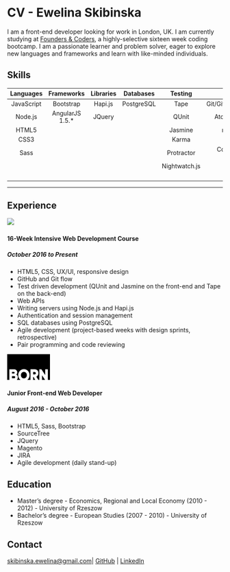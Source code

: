 # CV - Ewelina Skibinska

I am a front-end developer looking for work in London, UK. I am currently studying at [Founders & Coders](http://www.foundersandcoders.com/), a highly-selective sixteen week coding bootcamp. I am a passionate learner and problem solver, eager to explore new languages and frameworks and learn with like-minded individuals.

## Skills

| Languages              | Frameworks        |Libraries         | Databases     | Testing       | Tools                   |
|:----------------------:|:-----------------:|:----------------:|:-------------:|:-------------:|:-----------------------:|
| JavaScript             | Bootstrap         | Hapi.js          | PostgreSQL    | Tape          | Git/Github/SourceTree   |
| Node.js                | AngularJS 1.5.*   | JQuery           |               | QUnit         | Atom/Intellij Idea      |
| HTML5                  |                   |                  |               | Jasmine       | npm/bower               |
| CSS3                   |                   |                  |               | Karma         | Travis CI               |
| Sass                   |                   |                  |               | Protractor    | Codecov/Code climate    |
|                        |                   |                  |               | Nightwatch.js | JIRA                    |
|                        |                   |                  |               |               | Linux                   |

---

## Experience

<img src="https://github.com/skibinska/CV-Ewelina-Skibinska/blob/master/experience/fac.png" width="240">


#### 16-Week Intensive Web Development Course
##### October 2016 to Present

* HTML5, CSS, UX/UI, responsive design
* GitHub and Git flow
* Test driven development (QUnit and Jasmine on the front-end and Tape on the back-end)
* Web APIs
* Writing servers using Node.js and Hapi.js
* Authentication and session management
* SQL databases using PostgreSQL
* Agile development (project-based weeks with design sprints, retrospective)
* Pair programming and code reviewing

![Born Group Logo](experience/born-group-logo.png)

#### Junior Front-end Web Developer
##### August 2016 - October 2016

* HTML5, Sass, Bootstrap
* SourceTree
* JQuery
* Magento
* JIRA
* Agile development (daily stand-up)

## Education

 * Master’s degree - Economics, Regional and Local Economy (2010 - 2012) - University of Rzeszow
 * Bachelor’s degree - European Studies (2007 - 2010) - University of Rzeszow

## Contact

skibinska.ewelina@gmail.com| [GitHub](https://github.com/skibinska) | [LinkedIn](https://www.linkedin.com/in/ewelina-skibinska-02717570)
